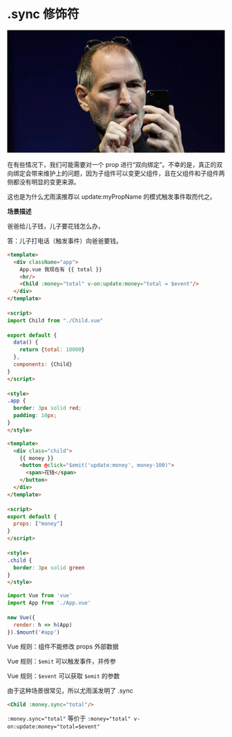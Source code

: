 # .sync 修饰符

![eventBus](./images/eventbus.jpg)

在有些情况下，我们可能需要对一个 prop 进行“双向绑定”。不幸的是，真正的双向绑定会带来维护上的问题，因为子组件可以变更父组件，且在父组件和子组件两侧都没有明显的变更来源。

这也是为什么尤雨溪推荐以 update:myPropName 的模式触发事件取而代之。

**场景描述**

爸爸给儿子钱，儿子要花钱怎么办，

答：儿子打电话（触发事件）向爸爸要钱。

```html
<template>
  <div className="app">
    App.vue 我现在有 {{ total }}
    <hr/>
    <Child :money="total" v-on:update:money="total = $event"/>
  </div>
</template>

<script>
import Child from "./Child.vue"

export default {
  data() {
    return {total: 10000}
  },
  components: {Child}
}
</script>

<style>
.app {
  border: 3px solid red;
  padding: 10px;
}
</style>
```

```html
<template>
  <div class="child">
    {{ money }}
    <button @click="$emit('update:money', money-100)">
      <span>花钱</span>
    </button>
  </div>
</template>

<script>
export default {
  props: ["money"]
}
</script>

<style>
.child {
  border: 3px solid green
}
</style>
```

```jsx
import Vue from 'vue'
import App from './App.vue'

new Vue({
  render: h => h(App)
}).$mount('#app')
```

Vue 规则：组件不能修改 props 外部数据

Vue 规则：`$emit` 可以触发事件，并传参

Vue 规则：`$event` 可以获取 `$emit` 的参数

由于这种场景很常见，所以尤雨溪发明了 .sync

```html
<Child :money.sync="total"/>
```

`:money.sync="total"` 等价于 `:money="total" v-on:update:money="total=$event"`